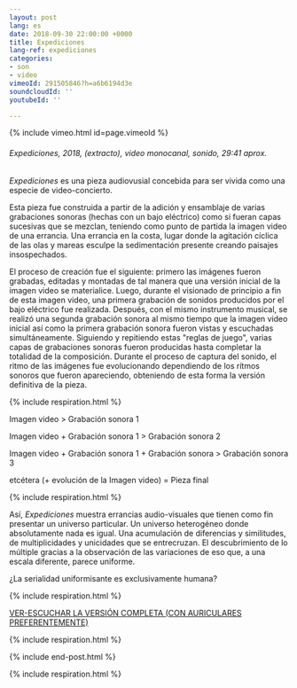 ```yaml
---
layout: post
lang: es
date: 2018-09-30 22:00:00 +0000
title: Expediciones
lang-ref: expediciones
categories:
- son
- video
vimeoId: 291505846?h=a6b6194d3e
soundcloudId: ''
youtubeId: ''

---
```

{% include vimeo.html id=page.vimeoId %}

###### _Expediciones_, 2018, (extracto), video monocanal, sonido, 29:41 aprox.

_Expediciones_ es una pieza audiovusial concebida para ser vivida como una especie de video-concierto.

Esta pieza fue construida a partir de la adición y ensamblaje de varias grabaciones sonoras (hechas con un bajo eléctrico) como si fueran capas sucesivas que se mezclan, teniendo como punto de partida la imagen video de una errancia. Una errancia en la costa, lugar donde la agitación cíclica de las olas y mareas esculpe la sedimentación presente creando paisajes insospechados.

El proceso de creación fue el siguiente: primero las imágenes fueron grabadas, editadas y montadas de tal manera que una versión inicial de la imagen video se materialice. Luego, durante el visionado de principio a fin de esta imagen video, una primera grabación de sonidos producidos por el bajo eléctrico fue realizada. Después, con el mismo instrumento musical, se realizó una segunda grabación sonora al mismo tiempo que la imagen video inicial así como la primera grabación sonora fueron vistas y escuchadas simultáneamente. Siguiendo y repitiendo estas "reglas de juego", varias capas de grabaciones sonoras fueron producidas hasta completar la totalidad de la composición. Durante el proceso de captura del sonido, el ritmo de las imágenes fue evolucionando dependiendo de los rítmos sonoros que fueron apareciendo, obteniendo de esta forma la versión definitiva de la pieza.

{% include respiration.html %}

Imagen video > Grabación sonora 1

Imagen video + Grabación sonora 1 > Grabación sonora 2

Imagen video + Grabación sonora 1 + Grabación sonora > Grabación sonora 3

etcétera (+ evolución de la Imagen video) = Pieza final

{% include respiration.html %}

Así, _Expediciones_ muestra errancias audio-visuales que tienen como fin presentar un universo particular. Un universo heterogéneo donde absolutamente nada es igual. Una acumulación de diferencias y similitudes, de multiplicidades y unicidades que se entrecruzan. El descubrimiento de lo múltiple gracias a la observación de las variaciones de eso que, a una escala diferente, parece uniforme. 

¿La serialidad uniformisante es exclusivamente humana?

{% include respiration.html %}

[VER-ESCUCHAR LA VERSIÓN COMPLETA (CON AURICULARES PREFERENTEMENTE)](https://www.youtube.com/watch?v=DwbtFcu9hDE)

{% include respiration.html %}

{% include end-post.html %}

{% include respiration.html %}